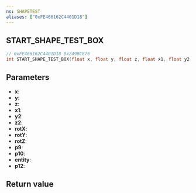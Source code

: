 ```yaml
---
ns: SHAPETEST
aliases: ["0xFE466162C4401D18"]
---
```

## START_SHAPE_TEST_BOX

```c
// 0xFE466162C4401D18 0x249BC876
int START_SHAPE_TEST_BOX(float x, float y, float z, float x1, float y2, float z2, float rotX, float rotY, float rotZ, Any p9, Any p10, Any entity, Any p12);
```


## Parameters
* **x**: 
* **y**: 
* **z**: 
* **x1**: 
* **y2**: 
* **z2**: 
* **rotX**: 
* **rotY**: 
* **rotZ**: 
* **p9**: 
* **p10**: 
* **entity**: 
* **p12**: 

## Return value
